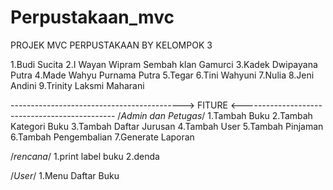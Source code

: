 # Perpustakaan_mvc



PROJEK MVC PERPUSTAKAAN BY KELOMPOK 3

1.Budi Sucita
2.I Wayan Wipram Sembah klan Gamurci
3.Kadek Dwipayana Putra
4.Made Wahyu Purnama Putra
5.Tegar
6.Tini Wahyuni
7.Nulia
8.Jeni Andini
9.Trinity Laksmi Maharani


-------------------------------------------> FITURE <----------------------------------------------
/*Admin dan Petugas*/
1.Tambah Buku
2.Tambah Kategori Buku
3.Tambah Daftar Jurusan
4.Tambah User
5.Tambah Pinjaman
6.Tambah Pengembalian
7.Generate Laporan

/*rencana*/
1.print label buku
2.denda

/*User*/
1.Menu Daftar Buku
